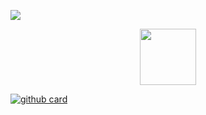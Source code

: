  <a href="https://github.com/DEVELOPERPAOLOX"><img src="https://cardivo.vercel.app/api?name=DEVELOPER+PAOLO+X&description=&image=https://th.bing.com/th/id/OIG4.34IzHuqY_dhekIPWpvQX?pid=ImgGn/revision/latest?cb=20200606024545&usqp=CAU&usqp=CAU&backgroundColor=%23ecf0f1&instagram=devpaolox&whatsapp=Matías_Crypto&pattern=leaf&colorPattern=%23eaeaea" /></a>
 

<p align="center"> 
<a href="https://github.com/GataNina-Li"><img src="http://readme-typing-svg.herokuapp.com?font=mono&size=17&duration=4000&color=F7B11B&center=falso&vCenter=falso&lines=GataBot-MD++%F0%9F%90%88;Gracias+por+visitar+este+repositorio.+%F0%9F%92%96" height="90px"></a> 
</p>

<a href="https://github.com/DEVELOPERPAOLOX/SYSTEM-X.git">![github card](https://github-readme-stats.vercel.app/api/pin/?username=DEVELOPERPAOLOX&repo=SYSTEM-X&theme=algolia&locale=es)</a>
